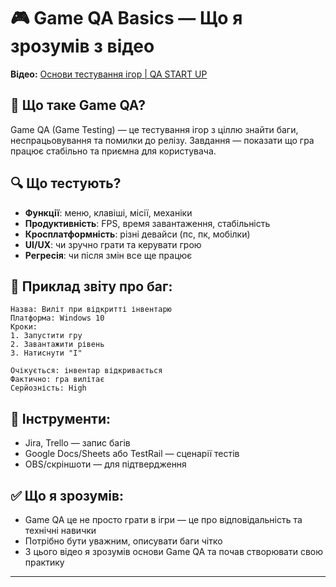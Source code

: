 # 🎮 Game QA Basics — Що я зрозумів з відео
**Відео:** [Основи тестування ігор | QA START UP](https://www.youtube.com/watch?v=MqbTLVg4W30)


## 📌 Що таке Game QA?

Game QA (Game Testing) — це тестування ігор з ціллю знайти баги, неспрацьовування та помилки до релізу. Завдання — показати що гра працює стабільно та приємна для користувача.

## 🔍 Що тестують?

* **Функції**: меню, клавіші, місії, механіки
* **Продуктивність**: FPS, время завантаження, стабільність
* **Кросплатформність**: різні девайси (пс, пк, мобілки)
* **UI/UX**: чи зручно грати та керувати грою
* **Регресія**: чи після змін все ще працює

## 🐞 Приклад звіту про баг:

```
Назва: Виліт при відкритті інвентарю
Платформа: Windows 10
Кроки:
1. Запустити гру
2. Завантажити рівень
3. Натиснути "I"

Очікується: інвентар відкривається
Фактично: гра вилітає
Серйозність: High
```

## 🧰 Інструменти:

* Jira, Trello — запис багів
* Google Docs/Sheets або TestRail — сценарії тестів
* OBS/скріншоти — для підтвердження

## ✅ Що я зрозумів:

* Game QA це не просто грати в ігри — це про відповідальність та технічні навички
* Потрібно бути уважним, описувати баги чітко
* З цього відео я зрозумів основи Game QA та почав створювати свою практику
---
